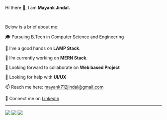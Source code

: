 <p align="left">Hi there 👋, I am <b>Mayank Jindal.</b></p><br>

<p align="left">Below is a brief about me:</b>

<p align="left">🎓 Pursuing B.Tech in Computer Science and Engineering</b>

<p align="left">🌱 I’ve a good hands on <b>LAMP Stack</b>.</p>

<p align="left">🌱 I’m currently working on <b>MERN Stack</b>.</p>

<p align="left">👯 Looking forward to collaborate on <b>Web based Project</b>
  
<p align="left">🤔 Looking for help with <b>UI/UX</b></p>

<p align="left">📫 Reach me here: <a href="mailto : mayank712jindal@gmail.com">mayank712jindal@gmail.com</a></p>

<p align="left">🔗 Connect me on <a href="https://linkedin.com/in/mayank712jindal">LinkedIn</a></p>
<hr style="height="0.5px">

<div align="left">
<a href="https://www.instagram.com/mayank712jindal/"><img src="https://img.icons8.com/fluent/48/000000/instagram-new.png"/></a>
<a href="https://twitter.com/mayank712jindal"><img src="https://img.icons8.com/fluent/48/000000/twitter.png"/></a>
<a href="mailto: mayank712jindal@gmail.com"><img src="https://img.icons8.com/fluent/48/000000/gmail.png"/></a>
</div>
